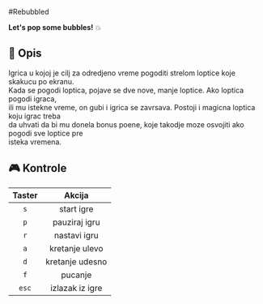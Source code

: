 #Rebubbled  

__Let's pop some bubbles!__ :boom:  

## :page_with_curl: Opis  

Igrica u kojoj je cilj za odredjeno vreme pogoditi strelom loptice koje skakucu po ekranu.  
Kada se pogodi loptica, pojave se dve nove, manje loptice. Ako loptica pogodi igraca,  
ili mu istekne vreme, on gubi i igrica se zavrsava. Postoji i magicna loptica koju igrac treba  
da uhvati da bi mu donela bonus poene, koje takodje moze osvojiti ako pogodi sve loptice pre  
isteka vremena.

## :video_game: Kontrole

Taster | Akcija
:----: | :----: |
`s` | start igre |
`p` | pauziraj igru |
`r` | nastavi igru|
`a` | kretanje ulevo |
`d` | kretanje udesno |
`f` | pucanje |
`esc` | izlazak iz igre |

